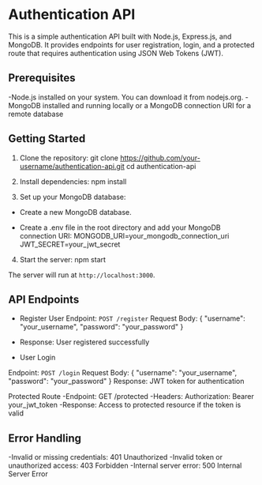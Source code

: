 # Authentication API

This is a simple authentication API built with Node.js, Express.js, and MongoDB. It provides endpoints for user registration, login, and a protected route that requires authentication using JSON Web Tokens (JWT).

## Prerequisites

-Node.js installed on your system. You can download it from nodejs.org.
-MongoDB installed and running locally or a MongoDB connection URI for a remote database

## Getting Started

1. Clone the repository:
git clone https://github.com/your-username/authentication-api.git
cd authentication-api

2. Install dependencies:
npm install

3. Set up your MongoDB database:

* Create a new MongoDB database.

* Create a .env file in the root directory and add your MongoDB connection 
URI:
MONGODB_URI=your_mongodb_connection_uri
JWT_SECRET=your_jwt_secret

4. Start the server:
npm start

The server will run at `http://localhost:3000`.

## API Endpoints

* Register User
Endpoint: `POST /register`
Request Body:
{
  "username": "your_username",
  "password": "your_password"
}
* Response: User registered successfully

* User Login

Endpoint: `POST /login`
Request Body:
{
  "username": "your_username",
  "password": "your_password"
}
Response: JWT token for authentication

Protected Route
-Endpoint: GET /protected
-Headers: Authorization: Bearer your_jwt_token
-Response: Access to protected resource if the token is valid

## Error Handling
-Invalid or missing credentials: 401 Unauthorized
-Invalid token or unauthorized access: 403 Forbidden
-Internal server error: 500 Internal Server Error